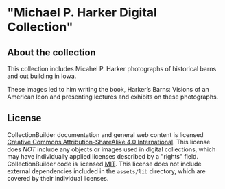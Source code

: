 # "Michael P. Harker Digital Collection"

## About the collection

This collection includes Micahel P. Harker photographs of historical barns and out building in Iowa.

These images led to him writing the book, Harker’s Barns: Visions of an American Icon and presenting lectures and exhibits on these photographs.


## License

CollectionBuilder documentation and general web content is licensed [Creative Commons Attribution-ShareAlike 4.0 International](http://creativecommons.org/licenses/by-sa/4.0/). 
This license does *NOT* include any objects or images used in digital collections, which may have individually applied licenses described by a "rights" field.
CollectionBuilder code is licensed [MIT](https://github.com/CollectionBuilder/collectionbuilder-csv/blob/master/LICENSE). 
This license does not include external dependencies included in the `assets/lib` directory, which are covered by their individual licenses.
